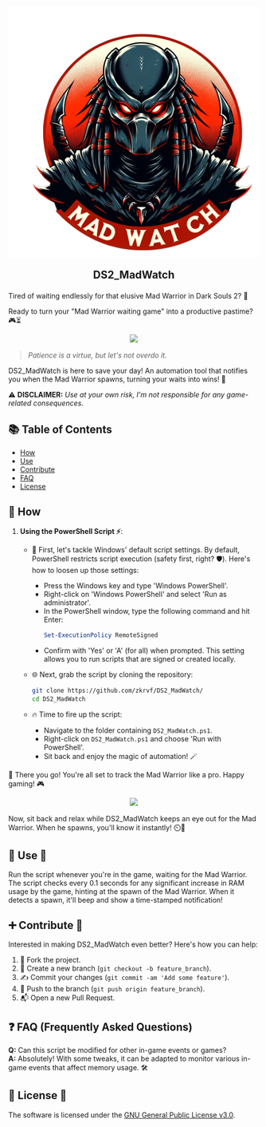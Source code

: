 <h2 align="center">
<img src="src/logo.png" style="vertical-align: bottom">
  
DS2_MadWatch
</h2>

Tired of waiting endlessly for that elusive Mad Warrior in Dark Souls 2? 👀

Ready to turn your "Mad Warrior waiting game" into a productive pastime? 🎮⏳

<div align="center">
  <img src="src/waiting.gif" width="200" />
</div>

> _Patience is a virtue, but let's not overdo it._

DS2_MadWatch is here to save your day! An automation tool that notifies you when the Mad Warrior spawns, turning your waits into wins! 🚀

⚠️ **DISCLAIMER:** _Use at your own risk, I'm not responsible for any game-related consequences._

## 📚 Table of Contents

- [How](#-How)
- [Use](#-use-🚀)
- [Contribute](#-contribute-)
- [FAQ](#-faq-frequently-asked-questions)
- [License](#-License-)

## 📖 How

1. **Using the PowerShell Script ⚡**:
   - 🚀 First, let's tackle Windows' default script settings. By default, PowerShell restricts script execution (safety first, right? 🛡️). Here's how to loosen up those settings:
     - Press the Windows key and type 'Windows PowerShell'.
     - Right-click on 'Windows PowerShell' and select 'Run as administrator'.
     - In the PowerShell window, type the following command and hit Enter:
       ```powershell
       Set-ExecutionPolicy RemoteSigned
       ```
     - Confirm with 'Yes' or 'A' (for all) when prompted. This setting allows you to run scripts that are signed or created locally.

   - 🌐 Next, grab the script by cloning the repository:
     ```bash
     git clone https://github.com/zkrvf/DS2_MadWatch/
     cd DS2_MadWatch
     ```

   - 🔥 Time to fire up the script:
     - Navigate to the folder containing `DS2_MadWatch.ps1`.
     - Right-click on `DS2_MadWatch.ps1` and choose 'Run with PowerShell'.
     - Sit back and enjoy the magic of automation! 🪄

🎉 There you go! You're all set to track the Mad Warrior like a pro. Happy gaming! 🎮

<div align="center">
  <img src="src/script_running.png" />
</div>

Now, sit back and relax while DS2_MadWatch keeps an eye out for the Mad Warrior. When he spawns, you'll know it instantly! ⏲️👀

## 🔧 Use 🚀
Run the script whenever you're in the game, waiting for the Mad Warrior. The script checks every 0.1 seconds for any significant increase in RAM usage by the game, hinting at the spawn of the Mad Warrior. When it detects a spawn, it'll beep and show a time-stamped notification!

## ➕ Contribute 🤝

Interested in making DS2_MadWatch even better? Here's how you can help:

1. 🍴 Fork the project.
2. 🌱 Create a new branch (`git checkout -b feature_branch`).
3. ✍️ Commit your changes (`git commit -am 'Add some feature'`).
4. 🚀 Push to the branch (`git push origin feature_branch`).
5. 📬 Open a new Pull Request.

## ❓ FAQ (Frequently Asked Questions)
**Q:** Can this script be modified for other in-game events or games?  
**A:** Absolutely! With some tweaks, it can be adapted to monitor various in-game events that affect memory usage. 🛠️

## 📝 License 📜
The software is licensed under the [GNU General Public License v3.0](https://www.gnu.org/licenses/gpl-3.0.en.html).
